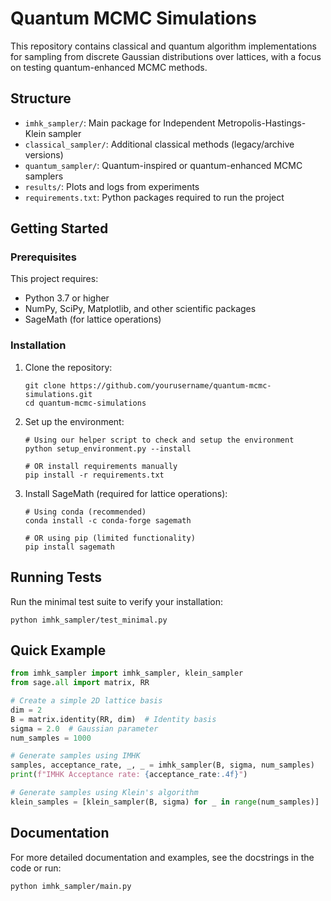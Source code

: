 # Quantum MCMC Simulations

This repository contains classical and quantum algorithm implementations for sampling from discrete Gaussian distributions over lattices, with a focus on testing quantum-enhanced MCMC methods.

## Structure

- `imhk_sampler/`: Main package for Independent Metropolis-Hastings-Klein sampler
- `classical_sampler/`: Additional classical methods (legacy/archive versions)
- `quantum_sampler/`: Quantum-inspired or quantum-enhanced MCMC samplers
- `results/`: Plots and logs from experiments
- `requirements.txt`: Python packages required to run the project

## Getting Started

### Prerequisites

This project requires:
- Python 3.7 or higher
- NumPy, SciPy, Matplotlib, and other scientific packages
- SageMath (for lattice operations)

### Installation

1. Clone the repository:
   ```
   git clone https://github.com/yourusername/quantum-mcmc-simulations.git
   cd quantum-mcmc-simulations
   ```

2. Set up the environment:
   ```
   # Using our helper script to check and setup the environment
   python setup_environment.py --install
   
   # OR install requirements manually
   pip install -r requirements.txt
   ```

3. Install SageMath (required for lattice operations):
   ```
   # Using conda (recommended)
   conda install -c conda-forge sagemath
   
   # OR using pip (limited functionality)
   pip install sagemath
   ```

## Running Tests

Run the minimal test suite to verify your installation:

```
python imhk_sampler/test_minimal.py
```

## Quick Example

```python
from imhk_sampler import imhk_sampler, klein_sampler
from sage.all import matrix, RR

# Create a simple 2D lattice basis
dim = 2
B = matrix.identity(RR, dim)  # Identity basis
sigma = 2.0  # Gaussian parameter
num_samples = 1000

# Generate samples using IMHK
samples, acceptance_rate, _, _ = imhk_sampler(B, sigma, num_samples)
print(f"IMHK Acceptance rate: {acceptance_rate:.4f}")

# Generate samples using Klein's algorithm
klein_samples = [klein_sampler(B, sigma) for _ in range(num_samples)]
```

## Documentation

For more detailed documentation and examples, see the docstrings in the code or run:

```
python imhk_sampler/main.py
```
